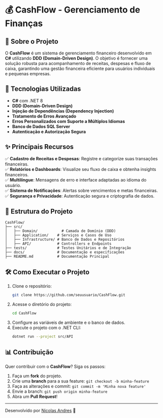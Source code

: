 # 💰 CashFlow - Gerenciamento de Finanças



## 📌 Sobre o Projeto

O **CashFlow** é um sistema de gerenciamento financeiro desenvolvido em **C#** utilizando **DDD (Domain-Driven Design)**. O objetivo é fornecer uma solução robusta para acompanhamento de receitas, despesas e fluxo de caixa, garantindo uma gestão financeira eficiente para usuários individuais e pequenas empresas.

## 🚀 Tecnologias Utilizadas

- **C#** com .NET 8
- **DDD (Domain-Driven Design)**
- **Injeção de Dependências (Dependency Injection)**
- **Tratamento de Erros Avançado**
- **Erros Personalizados com Suporte a Múltiplos Idiomas**
- **Banco de Dados SQL Server**
- **Autenticação e Autorização Segura**

## ✨ Principais Recursos

✅ **Cadastro de Receitas e Despesas**: Registre e categorize suas transações financeiras.\
✅ **Relatórios e Dashboards**: Visualize seu fluxo de caixa e obtenha insights financeiros.\
✅ **Multilíngue**: Mensagens de erro e interface adaptadas ao idioma do usuário.\
✅ **Sistema de Notificações**: Alertas sobre vencimentos e metas financeiras.\
✅ **Segurança e Privacidade**: Autenticação segura e criptografia de dados.

## 📂 Estrutura do Projeto

```plaintext
CashFlow/
├── src/
│   ├── Domain/           # Camada de Domínio (DDD)
│   ├── Application/    # Serviços e Casos de Uso
│   ├── Infrastructure/ # Banco de Dados e Repositórios
│   ├── API/            # Controllers e Endpoints
├── tests/              # Testes Unitários e de Integração
├── docs/               # Documentação e especificações
├── README.md           # Documentação Principal
```

## 🛠 Como Executar o Projeto

1. Clone o repositório:
   ```sh
   git clone https://github.com/seuusuario/CashFlow.git
   ```
2. Acesse o diretório do projeto:
   ```sh
   cd CashFlow
   ```
3. Configure as variáveis de ambiente e o banco de dados.
4. Execute o projeto com o .NET CLI:
   ```sh
   dotnet run --project src/API
   ```

## 📊 Contribuição

Quer contribuir com o **CashFlow**? Siga os passos:

1. Faça um **fork** do projeto.
2. Crie uma **branch** para a sua feature: `git checkout -b minha-feature`
3. Faça as alterações e commit: `git commit -m 'Minha nova feature'`
4. Envie a branch: `git push origin minha-feature`
5. Abra um **Pull Request**!

---

Desenvolvido por [Nicolas Andres](https://github.com/NinAndres) 🚀

